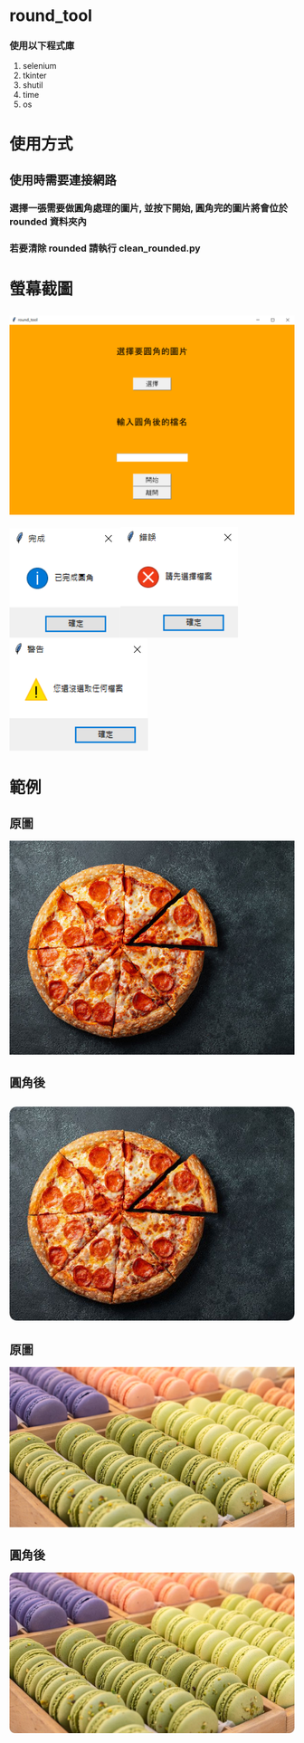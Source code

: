 # round_tool
### 使用以下程式庫
1. selenium
2. tkinter
3. shutil
4. time
5. os
# 使用方式
## 使用時需要連接網路
### 選擇一張需要做圓角處理的圖片, 並按下開始, 圓角完的圖片將會位於 rounded 資料夾內
### 若要清除 rounded 請執行 clean_rounded.py
# 螢幕截圖
![Alt text](pic/1.png)
---
![Alt text](pic/2.png)![Alt text](pic/3.png)![Alt text](pic/4.png)
# 範例
## 原圖
![Alt text](pic/pizza-o.jpg)
## 圓角後
![Alt text](pic/pizza.jpg)
---
## 原圖
![Alt text](pic/cookie-o.jpg)
## 圓角後
![Alt text](pic/cookie.jpg)
